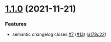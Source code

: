# [1.1.0](https://github.com/queen-raae/gatsby-plugin-starter/compare/v1.0.0...v1.1.0) (2021-11-21)


### Features

* semantic changelog closes [#7](https://github.com/queen-raae/gatsby-plugin-starter/issues/7) ([#13](https://github.com/queen-raae/gatsby-plugin-starter/issues/13)) ([a179c22](https://github.com/queen-raae/gatsby-plugin-starter/commit/a179c2290c0f3ed9e373da91bfe0101cc4d46065))
